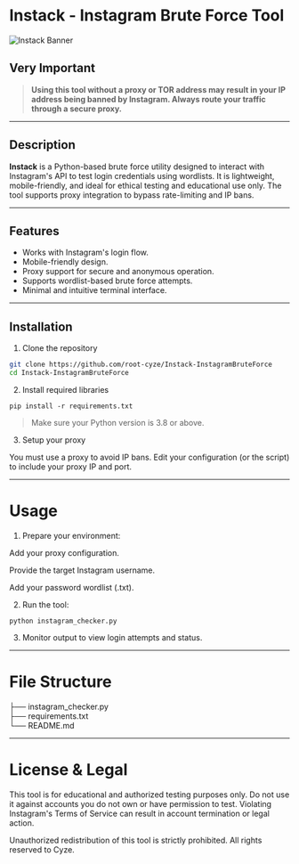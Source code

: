# Instack - Instagram Brute Force Tool

![Instack Banner](https://github.com/user-attachments/assets/24f306aa-db3e-4eed-87f3-cea84968268d)

## Very Important

> **Using this tool without a proxy or TOR address may result in your IP address being banned by Instagram. Always route your traffic through a secure proxy.**

---

## Description

**Instack** is a Python-based brute force utility designed to interact with Instagram's API to test login credentials using wordlists. It is lightweight, mobile-friendly, and ideal for ethical testing and educational use only. The tool supports proxy integration to bypass rate-limiting and IP bans.

---

## Features

- Works with Instagram's login flow.
- Mobile-friendly design.
- Proxy support for secure and anonymous operation.
- Supports wordlist-based brute force attempts.
- Minimal and intuitive terminal interface.

---

## Installation

1. Clone the repository

```bash
git clone https://github.com/root-cyze/Instack-InstagramBruteForce
cd Instack-InstagramBruteForce
```

2. Install required libraries

```
pip install -r requirements.txt
```

> Make sure your Python version is 3.8 or above.



3. Setup your proxy

You must use a proxy to avoid IP bans. Edit your configuration (or the script) to include your proxy IP and port.


---

# Usage

1. Prepare your environment:

Add your proxy configuration.

Provide the target Instagram username.

Add your password wordlist (.txt).



2. Run the tool:



```
python instagram_checker.py
```

3. Monitor output to view login attempts and status.




---

# File Structure

├── instagram_checker.py   
├── requirements.txt       
└── README.md              

---

# License & Legal

This tool is for educational and authorized testing purposes only.
Do not use it against accounts you do not own or have permission to test.
Violating Instagram's Terms of Service can result in account termination or legal action.

Unauthorized redistribution of this tool is strictly prohibited. All rights reserved to Cyze.
